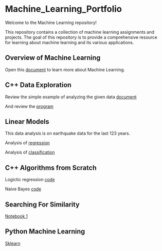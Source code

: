 # Machine_Learning_Portfolio
Welcome to the Machine Learning repository!

This repository contains a collection of machine learning assignments and projects. The goal of this repository is to provide a comprehensive resource for learning about machine learning and its various applications.

## Overview of Machine Learning
Open this [document](Overview_of_ML.pdf) to learn more about Machine Learning.

## C++ Data Exploration
Review the simple example of analyzing the given data [document](C++%20Data%20Exploration/Cpp_Data_Exploration_Overview.pdf)

And review the [program](C++%20Data%20Exploration/main.cpp)


## Linear Models
This data analysis is on earthquake data for the last 123 years. 

Analysis of [regression](Linear%20Models/Regression.pdf)

Analysis of [classification](Linear%20Models/Classification.pdf)


## C++ Algorithms from Scratch

Logictic regression [code](C++%20Algorithms%20from%20Scratch/logisticRegression.cpp)

Naive Bayes [code](C++%20Algorithms%20from%20Scratch/naiveBayes.cpp)


## Searching For Similarity

[Notebook 1](Searching%20For%20Similarity/WalmartData.pdf)

## Python Machine Learning

[Sklearn](Python%20ML%20with%20sklearn/Ml_with_sklearn.ipynb%20-%20Colaboratory.pdf)